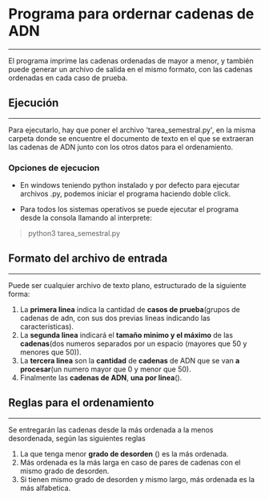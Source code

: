 # Programa para ordernar cadenas de ADN
---
El programa imprime las cadenas ordenadas de mayor a menor, y también puede generar un archivo de salida en el mismo formato, con
las cadenas ordenadas en cada caso de prueba.

## Ejecución
---
Para ejecutarlo, hay que poner el archivo 'tarea_semestral.py', en la misma carpeta donde se encuentre
el documento de texto en el que se extraeran las cadenas de ADN junto con los otros datos para el ordenamiento.

### Opciones de ejecucion
- En windows teniendo python instalado y por defecto para ejecutar archivos .py, podemos iniciar el programa haciendo doble click.

- Para todos los sistemas operativos se puede ejecutar el programa desde la consola llamando al interprete:
> python3 tarea_semestral.py

## Formato del archivo de entrada
---
Puede ser cualquier archivo de texto plano, estructurado de la siguiente forma:
1. La **primera linea** indica la cantidad de **casos de prueba**(grupos de cadenas de adn, con sus dos previas lineas indicando las caracteristicas).
2. La **segunda linea** indicará el **tamaño minimo y el máximo** de las **cadenas**(dos numeros separados por un espacio (mayores que 50 y menores que 50)).
3. La **tercera linea** son la **cantidad** de **cadenas** de ADN que se van **a procesar**(un numero mayor que 0 y menor que 50).
4. Finalmente las **cadenas de ADN**, **una por linea**().

## Reglas para el ordenamiento
---
Se entregarán las cadenas desde la más ordenada a la menos desordenada, según las siguientes reglas

1. La que tenga menor **grado de desorden** () es la más ordenada. 
2. Más ordenada es la más larga en caso de pares de cadenas con el mismo grado de desorden.
3. Si tienen mismo grado de desorden y mismo largo, más ordenada es la más alfabetica.
